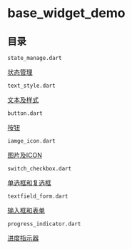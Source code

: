 # base_widget_demo

## 目录

`state_manage.dart`

[状态管理](https://book.flutterchina.club/chapter3/state_manage.html)

`text_style.dart`

[文本及样式](https://book.flutterchina.club/chapter3/text.html)

`button.dart`

[按钮](https://book.flutterchina.club/chapter3/buttons.html)

`iamge_icon.dart`

[图片及ICON](https://book.flutterchina.club/chapter3/img_and_icon.html)

`switch_checkbox.dart`

[单选框和复选框](https://book.flutterchina.club/chapter3/radio_and_checkbox.html)

`textfield_form.dart`

[输入框和表单](https://book.flutterchina.club/chapter3/input_and_form.html)

`progress_indicator.dart`

[进度指示器](https://book.flutterchina.club/chapter3/progress.html)

